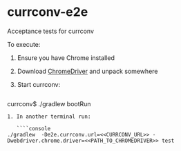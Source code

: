 # currconv-e2e
Acceptance tests for currconv

To execute:

1. Ensure you have Chrome installed
1. Download [ChromeDriver](https://sites.google.com/a/chromium.org/chromedriver/downloads) and unpack somewhere
1. Start currconv:

   ````console
currconv$ ./gradlew bootRun
````
1. In another terminal run:

   ````console
./gradlew  -De2e.currconv.url=<<CURRCONV_URL>> -Dwebdriver.chrome.driver=<<PATH_TO_CHROMEDRIVER>> test
````
